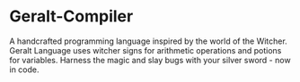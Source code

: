 # Geralt-Compiler
A handcrafted programming language inspired by the world of the Witcher. Geralt Language uses witcher signs for arithmetic operations and potions for variables. Harness the magic and slay bugs with your silver sword - now in code.
